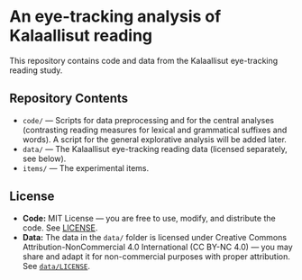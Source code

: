 # An eye-tracking analysis of Kalaallisut reading

This repository contains code and data from the Kalaallisut eye-tracking reading study.

## Repository Contents

- `code/` — Scripts for data preprocessing and for the central analyses (contrasting reading measures for lexical and grammatical suffixes and words). A script for the general explorative analysis will be added later.
- `data/` — The Kalaallisut eye-tracking reading data (licensed separately, see below).
- `items/` — The experimental items.

## License

- **Code:** MIT License — you are free to use, modify, and distribute the code. See [LICENSE](./LICENSE).
- **Data:** The data in the `data/` folder is licensed under Creative Commons Attribution-NonCommercial 4.0 International (CC BY-NC 4.0) — you may share and adapt it for non-commercial purposes with proper attribution. See [`data/LICENSE`](./data/LICENSE).
